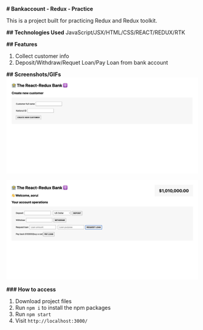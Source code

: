 **# Bankaccount - Redux - Practice**

This is a project built for practicing Redux and Redux toolkit.

**## Technologies Used**
JavaScript/JSX/HTML/CSS/REACT/REDUX/RTK

**## Features**

1. Collect customer info
2. Deposit/Withdraw/Requet Loan/Pay Loan from bank account

**## Screenshots/GIFs**
![Alt text](<Screenshot 2023-11-10 at 7.05.08 pm.png>)

![Alt text](<Screenshot 2023-11-10 at 7.05.46 pm.png>)

**### How to access**

1. Download project files
2. Run `npm i` to install the npm packages
3. Run `npm start`
4. Visit `http://localhost:3000/`
